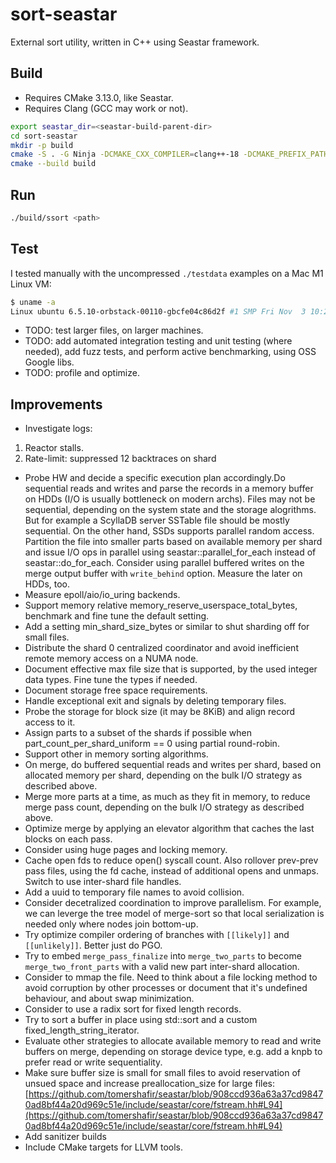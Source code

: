 # sort-seastar

External sort utility, written in C++ using Seastar framework.

## Build

- Requires CMake 3.13.0, like Seastar.
- Requires Clang (GCC may work or not).

```Bash
export seastar_dir=<seastar-build-parent-dir>
cd sort-seastar
mkdir -p build
cmake -S . -G Ninja -DCMAKE_CXX_COMPILER=clang++-18 -DCMAKE_PREFIX_PATH="$seastar_dir/build/release;$seastar_dir/build/release/_cooking/installed" -DCMAKE_MODULE_PATH=$seastar_dir/cmake -DENABLE_UBSAN=1 -DCMAKE_EXPORT_COMPILE_COMMANDS=ON -B build
cmake --build build
```

## Run

```Bash
./build/ssort <path>
```

## Test

I tested manually with the uncompressed `./testdata` examples on a Mac M1 Linux VM:

```Bash
$ uname -a
Linux ubuntu 6.5.10-orbstack-00110-gbcfe04c86d2f #1 SMP Fri Nov  3 10:20:37 UTC 2023 x86_64 x86_64 x86_64 GNU/Linux
```

- TODO: test larger files, on larger machines.
- TODO: add automated integration testing and unit testing (where needed), add fuzz tests, and perform active benchmarking, using OSS Google libs.
- TODO: profile and optimize.

## Improvements

- Investigate logs:

1. Reactor stalls.
2. Rate-limit: suppressed 12 backtraces on shard

- Probe HW and decide a specific execution plan accordingly.Do sequential reads and writes and parse the records in a memory buffer on HDDs (I/O is usually bottleneck on modern archs). Files may not be sequential, depending on the system state and the storage alogrithms. But for example a ScyllaDB server SSTable file should be mostly sequential. On the other hand, SSDs supports parallel random access. Partition the file into smaller parts based on available memory per shard and issue I/O ops in parallel using seastar::parallel_for_each instead of seastar::do_for_each. Consider using parallel buffered writes on the merge output buffer with `write_behind` option. Measure the later on HDDs, too.
- Measure epoll/aio/io_uring backends.
- Support memory relative memory_reserve_userspace_total_bytes, benchmark and fine tune the default setting.
- Add a setting min_shard_size_bytes or similar to shut sharding off for small files.
- Distribute the shard 0 centralized coordinator and avoid inefficient remote memory access on a NUMA node.
- Document effective max file size that is supported, by the used integer data types. Fine tune the types if needed.
- Document storage free space requirements.
- Handle exceptional exit and signals by deleting temporary files.
- Probe the storage for block size (it may be 8KiB) and align record access to it.
- Assign parts to a subset of the shards if possible when part_count_per_shard_uniform == 0 using partial round-robin.
- Support other in memory sorting algorithms.
- On merge, do buffered sequential reads and writes per shard, based on allocated memory per shard, depending on the bulk I/O strategy as described above.
- Merge more parts at a time, as much as they fit in memory, to reduce merge pass count, depending on the bulk I/O strategy as described above.
- Optimize merge by applying an elevator algorithm that caches the last blocks on each pass.
- Consider using huge pages and locking memory.
- Cache open fds to reduce open() syscall count. Also rollover prev-prev pass files, using the fd cache, instead of additional opens and unmaps. Switch to use inter-shard file handles.
- Add a uuid to temporary file names to avoid collision.
- Consider decetralized coordination to improve parallelism. For example, we can leverge the tree model of merge-sort so that local serialization is needed only where nodes join bottom-up.
- Try optimize compiler ordering of branches with `[[likely]]` and `[[unlikely]]`. Better just do PGO.
- Try to embed `merge_pass_finalize` into `merge_two_parts` to become `merge_two_front_parts` with a valid new part inter-shard allocation.
- Consider to mmap the file. Need to think about a file locking method to avoid corruption by other processes or document that it's undefined behaviour, and about swap minimization.
- Consider to use a radix sort for fixed length records.
- Try to sort a buffer in place using std::sort and a custom fixed_length_string_iterator.
- Evaluate other strategies to allocate available memory to read and write buffers on merge, depending on storage device type, e.g. add a knpb to prefer read or write sequentiality.
- Make sure buffer size is small for small files to avoid reservation of unsued space and increase preallocation_size for large files: [https://github.com/tomershafir/seastar/blob/908ccd936a63a37cd98470ad8bf44a20d969c51e/include/seastar/core/fstream.hh#L94](https://github.com/tomershafir/seastar/blob/908ccd936a63a37cd98470ad8bf44a20d969c51e/include/seastar/core/fstream.hh#L94)
- Add sanitizer builds
- Include CMake targets for LLVM tools.
